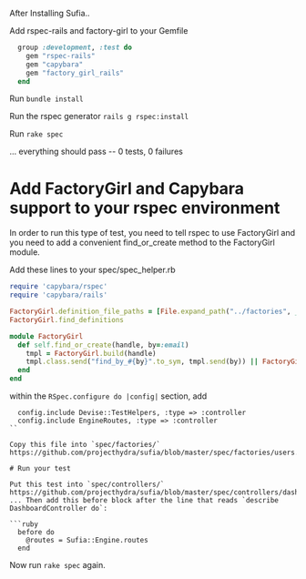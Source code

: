 After Installing Sufia..

Add rspec-rails and factory-girl to your Gemfile 
```ruby
  group :development, :test do
    gem "rspec-rails"
    gem "capybara"
    gem "factory_girl_rails"
  end
```

Run `bundle install`

Run the rspec generator `rails g rspec:install`

Run `rake spec`

… everything should pass -- 0 tests, 0 failures

# Add FactoryGirl and Capybara support to your rspec environment

In order to run this type of test, you need to tell rspec to use FactoryGirl and you need to add a convenient find_or_create method to the FactoryGirl module.

Add these lines to your spec/spec_helper.rb

```ruby
require 'capybara/rspec'
require 'capybara/rails'

FactoryGirl.definition_file_paths = [File.expand_path("../factories", __FILE__)]
FactoryGirl.find_definitions

module FactoryGirl
  def self.find_or_create(handle, by=:email)
    tmpl = FactoryGirl.build(handle)
    tmpl.class.send("find_by_#{by}".to_sym, tmpl.send(by)) || FactoryGirl.create(handle)
  end
end
```

within the `RSpec.configure do |config|` section, add

```
  config.include Devise::TestHelpers, :type => :controller
  config.include EngineRoutes, :type => :controller
``

Copy this file into `spec/factories/`  
https://github.com/projecthydra/sufia/blob/master/spec/factories/users.rb

# Run your test

Put this test into `spec/controllers/`   
https://github.com/projecthydra/sufia/blob/master/spec/controllers/dashboard_controller_spec.rb  
... Then add this before block after the line that reads `describe DashboardController do`: 

```ruby
  before do
    @routes = Sufia::Engine.routes
  end
```

Now run `rake spec` again.